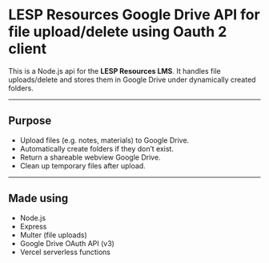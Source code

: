 # LESP Resources Google Drive API for file upload/delete using Oauth 2 client

This is a Node.js api for the **LESP Resources LMS**. It handles file uploads/delete and stores them in Google Drive under dynamically created folders.

---

## Purpose

- Upload files (e.g. notes, materials) to Google Drive.
- Automatically create folders if they don’t exist.
- Return a shareable webview Google Drive.
- Clean up temporary files after upload.

---

## Made using

- Node.js
- Express
- Multer (file uploads)
- Google Drive OAuth API (v3)
- Vercel serverless functions  


